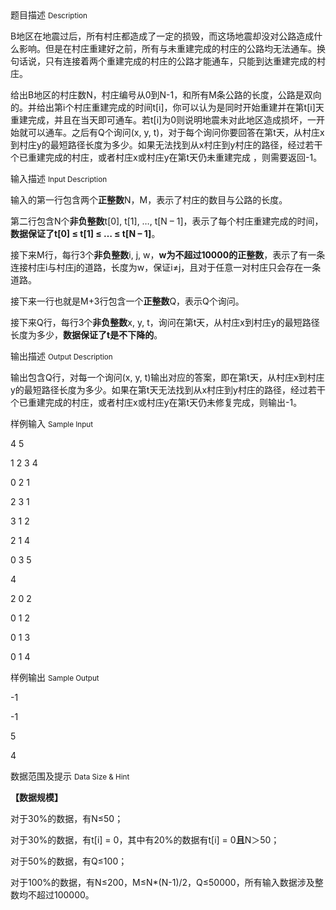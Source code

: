 <div class="panel panel-default">
<div class="area-title">
<span>
题目描述
<small>Description</small>
</span></div>
<div class="panel-body">

<p>B地区在地震过后，所有村庄都造成了一定的损毁，而这场地震却没对公路造成什么影响。但是在村庄重建好之前，所有与未重建完成的村庄的公路均无法通车。换句话说，只有连接着两个重建完成的村庄的公路才能通车，只能到达重建完成的村庄。</p>
<p>给出B地区的村庄数N，村庄编号从0到N-1，和所有M条公路的长度，公路是双向的。并给出第i个村庄重建完成的时间t[i]，你可以认为是同时开始重建并在第t[i]天重建完成，并且在当天即可通车。若t[i]为0则说明地震未对此地区造成损坏，一开始就可以通车。之后有Q个询问(x, y, t)，对于每个询问你要回答在第t天，从村庄x到村庄y的最短路径长度为多少。如果无法找到从x村庄到y村庄的路径，经过若干个已重建完成的村庄，或者村庄x或村庄y在第t天仍未重建完成 ，则需要返回-1。</p>

</div>
</div>

<div class="panel panel-default">
<div class="area-title">
<span>
输入描述
<small>Input Description</small>
</span></div>
<div class="panel-body">
<p>输入的第一行包含两个<strong>正整数</strong>N，M，表示了村庄的数目与公路的长度。</p>
<p>第二行包含N个<strong>非负整数</strong>t[0], t[1], …, t[N – 1]，表示了每个村庄重建完成的时间，<strong>数据保证了t[0] ≤ t[1] ≤ … ≤ t[N – 1]</strong>。</p>
<p>接下来M行，每行3个<strong>非负整数</strong>i, j, w，<strong>w为不超过10000的正整数</strong>，表示了有一条连接村庄i与村庄j的道路，长度为w，保证i≠j，且对于任意一对村庄只会存在一条道路。</p>
<p>接下来一行也就是M+3行包含一个<strong>正整数</strong>Q，表示Q个询问。</p>
<p>接下来Q行，每行3个<strong>非负整数</strong>x, y, t，询问在第t天，从村庄x到村庄y的最短路径长度为多少，<strong>数据保证了t是不下降的</strong>。</p>

</div>
</div>
<div  class="panel panel-default">
<div class="area-title">
<span>
输出描述
<small>Output Description</small>
</span></div>
<div class="panel-body">

<p>输出包含Q行，对每一个询问(x, y, t)输出对应的答案，即在第t天，从村庄x到村庄y的最短路径长度为多少。如果在第t天无法找到从x村庄到y村庄的路径，经过若干个已重建完成的村庄，或者村庄x或村庄y在第t天仍未修复完成，则输出-1。</p>

</div>
</div>


<div class="panel panel-default">
<div class="area-title">
<span>
样例输入
<small>Sample Input</small>
</span></div>
<div class="panel-body">
<p>4 5</p>
<p>1 2 3 4</p>
<p>0 2 1</p>
<p>2 3 1</p>
<p>3 1 2</p>
<p>2 1 4</p>
<p>0 3 5</p>
<p>4</p>
<p>2 0 2</p>
<p>0 1 2</p>
<p>0 1 3</p>
<p>0 1 4</p>

</div>
</div>

<div class="panel panel-default">
<div class="area-title">
<span>
样例输出
<small>Sample Output</small>
</span></div>
<div class="panel-body">
<p>-1</p>
<p>-1</p>
<p>5</p>
<p>4</p>

</div>
</div>

<div class="panel panel-default">
<div class="area-title">
<span>
数据范围及提示
<small>Data Size & Hint</small>
</span></div>
<div class="panel-body">
<p><strong>【数据规模】</strong></p>
<p>对于30%的数据，有N≤50；</p>
<p>对于30%的数据，有t[i] = 0，其中有20%的数据有t[i] = 0<strong>且</strong>N＞50；</p>
<p>对于50%的数据，有Q≤100；</p>
<p>对于100%的数据，有N≤200，M≤N*(N-1)/2，Q≤50000，所有输入数据涉及整数均不超过100000。</p>
</div>
</div>